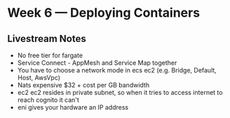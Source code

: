 # Week 6 — Deploying Containers

## Livestream Notes

- No free tier for fargate
- Service Connect - AppMesh and Service Map together
- You have to choose a network mode in ecs ec2 (e.g. Bridge, Default, Host, AwsVpc)
- Nats expensive $32 + cost per GB bandwidth
- ec2 ec2 resides in private subnet, so when it tries to access internet to reach cognito it can't
- eni gives your hardware an IP address